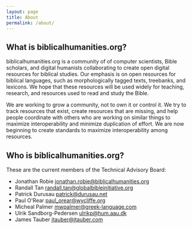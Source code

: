 ```yaml
---
layout: page
title: About
permalink: /about/
---
```


## What is biblicalhumanities.org?

biblicalhumanities.org is a community of  of computer scientists, Bible scholars, and digital humanists collaborating to create open digital resources for biblical studies.  Our emphasis is on open resources for biblical languages, such as morphologically tagged texts, treebanks, and lexicons. We hope that these resources will be used widely for teaching, research, and resources used to read and study the Bible.

We are working to grow a community, not to own it or control it.  We try to track resources that exist, create resources that are missing, and help people coordinate with
others who are working on similar things to maximize interoperability and minimize duplication of effort. We are now beginning to create standards to maximize interoperability among resources.

## Who is biblicalhumanities.org?

These are the current members of the Technical Advisory Board:

- Jonathan Robie <jonathan.robie@biblicalhumanities.org>
- Randall Tan <randall.tan@globalbibleinitiative.org>
- Patrick Durusau <patrick@durusau.net>
- Paul O'Rear <paul_orear@wycliffe.org>
- Micheal Palmer <mwpalmer@greek-language.com>
- Ulrik Sandborg-Pedersen <ulrikp@hum.aau.dk>
- James Tauber <jtauber@jtauber.com>
